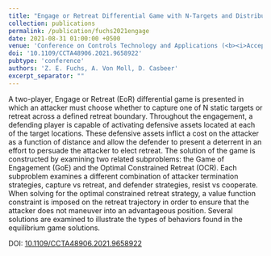```yaml
---
title: "Engage or Retreat Differential Game with N-Targets and Distributed Defensive Assets"
collection: publications
permalink: /publication/fuchs2021engage
date: 2021-08-31 01:00:00 +0500
venue: 'Conference on Controls Technology and Applications (<b><i>Accepted</i></b>)'
doi: '10.1109/CCTA48906.2021.9658922'
pubtype: 'conference'
authors: 'Z. E. Fuchs, A. Von Moll, D. Casbeer'
excerpt_separator: ""
---
```

A two-player, Engage or Retreat (EoR) differential game is presented in which an attacker must choose whether to capture one of N static targets or retreat across a defined retreat boundary. Throughout the engagement, a defending player is capable of activating defensive assets located at each of the target locations. These defensive assets inflict a cost on the attacker as a function of distance and allow the defender to present a deterrent in an effort to persuade the attacker to elect retreat. The solution of the game is constructed by examining two related subproblems: the Game of Engagement (GoE) and the Optimal Constrained Retreat (OCR). Each subproblem examines a different combination of attacker termination strategies, capture vs retreat, and defender strategies, resist vs cooperate. When solving for the optimal constrained retreat strategy, a value function constraint is imposed on the retreat trajectory in order to ensure that the attacker does not maneuver into an advantageous position. Several solutions are examined to illustrate the types of behaviors found in the equilibrium game solutions.


DOI: [10.1109/CCTA48906.2021.9658922](https://doi.org/10.1109/CCTA48906.2021.9658922)